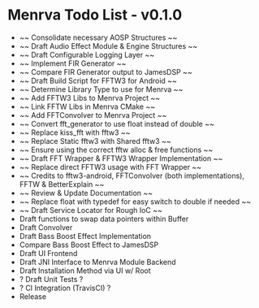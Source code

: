 # Menrva Todo List - v0.1.0
  - ~~ Consolidate necessary AOSP Structures ~~
  - ~~ Draft Audio Effect Module & Engine Structures ~~
  - ~~ Draft Configurable Logging Layer ~~
  - ~~ Implement FIR Generator ~~
  - ~~ Compare FIR Generator output to JamesDSP ~~
  - ~~ Draft Build Script for FFTW3 for Android ~~
  - ~~ Determine Library Type to use for Menrva ~~
  - ~~ Add FFTW3 Libs to Menrva Project ~~
  - ~~ Link FFTW Libs in Menrva CMake ~~
  - ~~ Add FFTConvolver to Menrva Project ~~
  - ~~ Convert fft_generator to use float instead of double ~~
  - ~~ Replace kiss_fft with fftw3 ~~
  - ~~ Replace Static fftw3 with Shared fftw3 ~~
  - ~~ Ensure using the correct fftw alloc & free functions ~~
  - ~~ Draft FFT Wrapper & FFTW3 Wrapper Implementation ~~
  - ~~ Replace direct FFTW3 usage with FFT Wrapper ~~
  - ~~ Credits to fftw3-android, FFTConvolver (both implementations), FFTW & BetterExplain ~~
  - ~~ Review & Update Documentation ~~
  - ~~ Replace float with typedef for easy switch to double if needed ~~
  - ~~ Draft Service Locator for Rough IoC ~~
  - Draft functions to swap data pointers within Buffer
  - Draft Convolver
  - Draft Bass Boost Effect Implementation
  - Compare Bass Boost Effect to JamesDSP
  - Draft UI Frontend
  - Draft JNI Interface to Menrva Module Backend
  - Draft Installation Method via UI w/ Root
  - ? Draft Unit Tests ?
  - ? CI Integration (TravisCI) ?
  - Release

